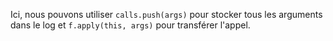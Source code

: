 Ici, nous pouvons utiliser `calls.push(args)` pour stocker tous les arguments dans le log et `f.apply(this, args)` pour transférer l'appel.